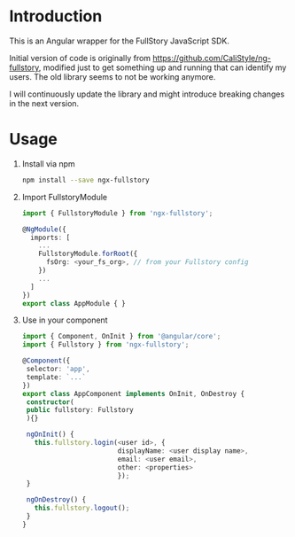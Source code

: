 # Introduction

This is an Angular wrapper for the FullStory JavaScript SDK.

Initial version of code is originally from https://github.com/CaliStyle/ng-fullstory, modified just to get something up and running that can identify my users. The old library seems to not be working anymore.

I will continuously update the library and might introduce breaking changes in the next version.

# Usage
1. Install via npm
   ```bash
   npm install --save ngx-fullstory
   ```
   
2. Import FullstoryModule

   ```typescript
   import { FullstoryModule } from 'ngx-fullstory';

   @NgModule({
     imports: [
       ...
       FullstoryModule.forRoot({
         fsOrg: <your_fs_org>, // from your Fullstory config
       })
       ...
     ]
   })
   export class AppModule { }
   ```

3. Use in your component

   ```typescript
   import { Component, OnInit } from '@angular/core';
   import { Fullstory } from 'ngx-fullstory';

   @Component({
    selector: 'app',
    template: `...`
   })
   export class AppComponent implements OnInit, OnDestroy {
    constructor(
    public fullstory: Fullstory
    ){}

    ngOnInit() {
      this.fullstory.login(<user id>, {
                           displayName: <user display name>,
                           email: <user email>,
                           other: <properties>
                           });
    }

    ngOnDestroy() {
      this.fullstory.logout();
    }
   }
   ```
